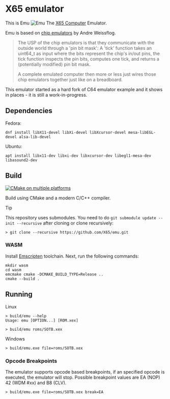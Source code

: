 # X65 emulator

This is Emu <img src="emu.gif" alt="Emu"> The [X65 Computer][1] Emulator.

Emu is based on [chip emulators][2] by Andre Weissflog.

> The USP of the chip emulators is that they communicate with the outside world
> through a 'pin bit mask': A 'tick' function takes an uint64_t as input
> where the bits represent the chip's in/out pins, the tick function inspects
> the pin bits, computes one tick, and returns a (potentially modified) pin bit mask.
>
> A complete emulated computer then more or less just wires those chip emulators
> together just like on a breadboard.

This emulator started as a hard fork of C64 emulator example
and it shows in places - it is still a work-in-progress.

[1]: https://x65.zone/
[2]: https://github.com/floooh/chips

## Dependencies

Fedora:

    dnf install libX11-devel libXi-devel libXcursor-devel mesa-libEGL-devel alsa-lib-devel

Ubuntu:

    apt install libx11-dev libxi-dev libxcursor-dev libegl1-mesa-dev libasound2-dev

## Build

[![CMake on multiple platforms](https://github.com/X65/emu/actions/workflows/cmake-multi-platform.yml/badge.svg)](https://github.com/X65/emu/actions/workflows/cmake-multi-platform.yml)

Build using CMake and a modern C/C++ compiler. 

> [!TIP]
> This repository uses submodules.
> You need to do `git submodule update --init --recursive` after cloning
> or clone recursively:

    > git clone --recursive https://github.com/X65/emu.git

### WASM

Install [Emscripten][3] toolchain. Next, run the following commands:

    mkdir wasm
    cd wasm
    emcmake cmake -DCMAKE_BUILD_TYPE=Release ..
    cmake --build .

[3]: https://emscripten.org/docs/getting_started/downloads.html

## Running

Linux

    > build/emu --help
    Usage: emu [OPTION...] [ROM.xex]

    > build/emu roms/SOTB.xex

Windows

    > build/emu.exe file=roms/SOTB.xex

### Opcode Breakpoints

The emulator supports opcode based breakpoints, if an specified opcode is executed, the emulator will stop. Possible breakpoint values are EA (NOP) 42 (WDM #xx) and B8 (CLV).

    > build/emu.exe file=roms/SOTB.xex break=EA
